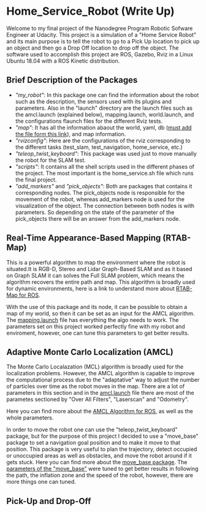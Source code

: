 # Home_Service_Robot (Write Up)
Welcome to my final project of the Nanodegree Program Robotic Sofware Engineer at Udacity. This project is a simulation of a "Home Service Robot" and its main purpose is to tell the robot to go to a Pick Up location to pick up an object and then go a Drop Off location to drop off the object. The software used to accomplish this project are ROS, Gazebo, Rviz in a Linux Ubuntu 18.04 with a ROS Kinetic distribution.


## Brief Description of the Packages

- *"my_robot"*: In this package one can find the information about the robot such as the description, the sensors used with its plugins and parameters. Also in the "launch" directory are the launch files such as the amcl.launch (explained below), mapping.launch, world.launch, and the configurations flaunch files for the different Rviz tests.
- *"map"*: It has all the information abaout the world, yaml, db ([must add the file form this link](https://drive.google.com/file/d/14I7nPg7WkIcz9Ma4G7WWIqwTRd1LCeHW/view?usp=sharing)), and map information.
- *"rvizconfig"*: Here are the configurations of the rviz corresponding to the different tasks (test_slam, test_navigation, home_service, etc.)
- *"teleop_twist_keyboard"*: This package was used just to move manually the robot for the SLAM test.
- *"scripts"*: It contains all the shell scripts used in the different phases of the project. The most important is the home_service.sh file which runs the final project.
- *"add_markers"* and *"pick_objects"*: Both are packages that contains it corresponding nodes. The pick_objects node is responsible for the movement of the robot, whereas add_markers node is used for the visualization of the object. The connection between both nodes is with parameters. So depending on the state of the parameter of the pick_objects there will be an answer from the add_markers node.


## Real-Time Appearance-Based Mapping (RTAB-Map)
This is a powerful algorithm to map the environment where the robot is situated.It is RGB-D, Stereo and Lidar Graph-Based SLAM and as it based on Graph SLAM it can solves the Full SLAM problem, which means the algorithm recovers the entire path and map. This algorithm is broadly used for dynamic environments, here is a link to understand more about [RTAB-Map for ROS](http://wiki.ros.org/rtabmap_ros).

With the use of this package and its node, it can be possible to obtain a map of my world, so then it can be set as an input for the AMCL algorithm. The [mapping.launch](https://github.com/Emiliotf31/Home_Service_Robot/blob/master/Home_Service_Project/my_robot/launch/mapping.launch) file has everything the algo needs to work. The parameters set on this project worked perfectly fine with my robot and enviroment, however, one can tune this parameters to get better results.

## Adaptive Monte Carlo Localization (AMCL)
The Monte Carlo Localazation (MCL) algorithm is broadly used for the localization problems. However, the AMCL algorithm is capable to improve the computational process due to the "adaptative" way to adjust the number of particles over time as the robot moves in the map. There are a lot of parameters in this section and in the [amcl.launch](https://github.com/Emiliotf31/Home_Service_Robot/blob/master/Home_Service_Project/my_robot/launch/amcl.launch) file there are most of the parametes sectioned by "Over All Filters", "Laserscan" and "Odometry". 

Here you can find more about the [AMCL Algorithm for ROS](http://wiki.ros.org/amcl), as well as the whole parameters. 

In order to move the robot one can use the "teleop_twist_keyboard" package, but for the purpose of this project I decided to use a "move_base" package to set a navigation goal position and to make it move to that position. This package is very useful to plan the trajectory, detect occupied or unoccupied areas as well as obstacles, and move the robot around if it gets stuck. Here you can find more about the [move_base package](http://wiki.ros.org/move_base). The [parameters of the "move_base"](https://github.com/Emiliotf31/Home_Service_Robot/tree/master/Home_Service_Project/my_robot/config) were tuned to get better results in following the path, the inflation zone and the speed of the robot, however, there are more things one can tuned.

## Pick-Up and Drop-Off




